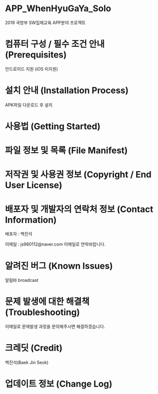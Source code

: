 # APP_WhenHyuGaYa_Solo
2019 국방부 SW집체교육 APP분야 프로젝트

# 컴퓨터 구성 / 필수 조건 안내 (Prerequisites)
 안드로이드 지원 (iOS 미지원)
 
# 설치 안내 (Installation Process)
 APK파일 다운로드 후 설치
 
# 사용법 (Getting Started)

# 파일 정보 및 목록 (File Manifest)

# 저작권 및 사용권 정보 (Copyright / End User License)

# 배포자 및 개발자의 연락처 정보 (Contact Information)
  <p>배포자 : 백진석</p>
  이메일 : js980112@naver.com
  이메일로 연락바랍니다.
  
# 알려진 버그 (Known Issues)
  알림바 broadcast
  
# 문제 발생에 대한 해결책 (Troubleshooting)
  이메일로 문제발생 과정을 문의해주시면 해결하겠습니다.
  
# 크레딧 (Credit)
  백진석(Baek Jin Seok)

# 업데이트 정보 (Change Log)
